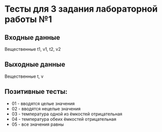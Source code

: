 ﻿# Тесты для 3 задания лабораторной работы №1

## Входные данные
Вещественные t1, v1, t2, v2

## Выходные данные
Вещественные t, v

## Позитивные тесты:
- 01 - вводятся целые значения
- 02 - вводятся нецелые значения
- 03 - температура одной из ёмкостей отрицательная
- 04 - температура обеих ёмкостей отрицательная
- 05 - все значения равны